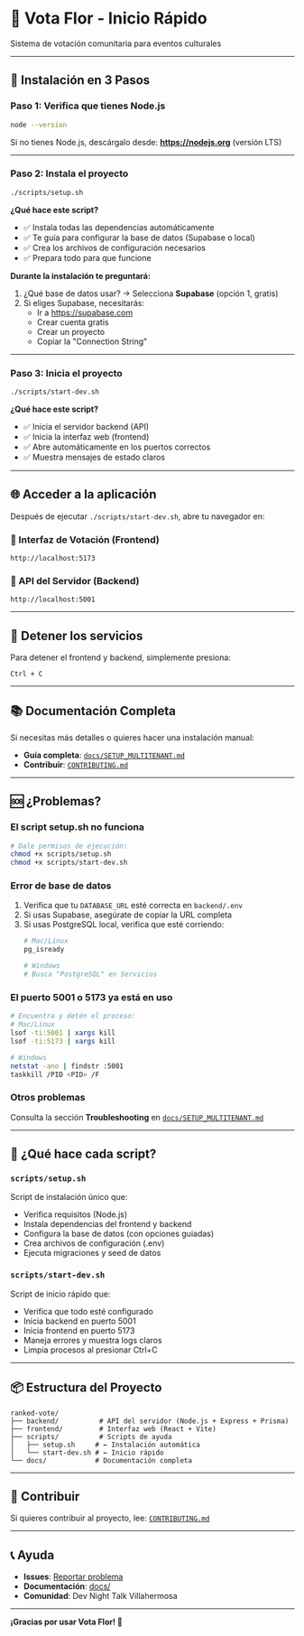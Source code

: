 # 🌺 Vota Flor - Inicio Rápido

Sistema de votación comunitaria para eventos culturales

---

## 🚀 Instalación en 3 Pasos

### Paso 1: Verifica que tienes Node.js
```bash
node --version
```

Si no tienes Node.js, descárgalo desde: **https://nodejs.org** (versión LTS)

---

### Paso 2: Instala el proyecto
```bash
./scripts/setup.sh
```

**¿Qué hace este script?**
- ✅ Instala todas las dependencias automáticamente
- ✅ Te guía para configurar la base de datos (Supabase o local)
- ✅ Crea los archivos de configuración necesarios
- ✅ Prepara todo para que funcione

**Durante la instalación te preguntará:**
1. ¿Qué base de datos usar? → Selecciona **Supabase** (opción 1, gratis)
2. Si eliges Supabase, necesitarás:
   - Ir a https://supabase.com
   - Crear cuenta gratis
   - Crear un proyecto
   - Copiar la "Connection String"

---

### Paso 3: Inicia el proyecto
```bash
./scripts/start-dev.sh
```

**¿Qué hace este script?**
- ✅ Inicia el servidor backend (API)
- ✅ Inicia la interfaz web (frontend)
- ✅ Abre automáticamente en los puertos correctos
- ✅ Muestra mensajes de estado claros

---

## 🌐 Acceder a la aplicación

Después de ejecutar `./scripts/start-dev.sh`, abre tu navegador en:

### 🎨 Interfaz de Votación (Frontend)
```
http://localhost:5173
```

### 🔧 API del Servidor (Backend)
```
http://localhost:5001
```

---

## 🛑 Detener los servicios

Para detener el frontend y backend, simplemente presiona:
```
Ctrl + C
```

---

## 📚 Documentación Completa

Si necesitas más detalles o quieres hacer una instalación manual:
- **Guía completa**: [`docs/SETUP_MULTITENANT.md`](docs/SETUP_MULTITENANT.md)
- **Contribuir**: [`CONTRIBUTING.md`](CONTRIBUTING.md)

---

## 🆘 ¿Problemas?

### El script setup.sh no funciona
```bash
# Dale permisos de ejecución:
chmod +x scripts/setup.sh
chmod +x scripts/start-dev.sh
```

### Error de base de datos
1. Verifica que tu `DATABASE_URL` esté correcta en `backend/.env`
2. Si usas Supabase, asegúrate de copiar la URL completa
3. Si usas PostgreSQL local, verifica que esté corriendo:
   ```bash
   # Mac/Linux
   pg_isready

   # Windows
   # Busca "PostgreSQL" en Servicios
   ```

### El puerto 5001 o 5173 ya está en uso
```bash
# Encuentra y detén el proceso:
# Mac/Linux
lsof -ti:5001 | xargs kill
lsof -ti:5173 | xargs kill

# Windows
netstat -ano | findstr :5001
taskkill /PID <PID> /F
```

### Otros problemas
Consulta la sección **Troubleshooting** en [`docs/SETUP_MULTITENANT.md`](docs/SETUP_MULTITENANT.md)

---

## 🎯 ¿Qué hace cada script?

### `scripts/setup.sh`
Script de instalación único que:
- Verifica requisitos (Node.js)
- Instala dependencias del frontend y backend
- Configura la base de datos (con opciones guiadas)
- Crea archivos de configuración (.env)
- Ejecuta migraciones y seed de datos

### `scripts/start-dev.sh`
Script de inicio rápido que:
- Verifica que todo esté configurado
- Inicia backend en puerto 5001
- Inicia frontend en puerto 5173
- Maneja errores y muestra logs claros
- Limpia procesos al presionar Ctrl+C

---

## 📦 Estructura del Proyecto

```
ranked-vote/
├── backend/          # API del servidor (Node.js + Express + Prisma)
├── frontend/         # Interfaz web (React + Vite)
├── scripts/          # Scripts de ayuda
│   ├── setup.sh     # ← Instalación automática
│   └── start-dev.sh # ← Inicio rápido
└── docs/            # Documentación completa
```

---

## 🤝 Contribuir

Si quieres contribuir al proyecto, lee: [`CONTRIBUTING.md`](CONTRIBUTING.md)

---

## 📞 Ayuda

- **Issues**: [Reportar problema](https://github.com/dev-night-talk/vota-flor/issues)
- **Documentación**: [docs/](docs/)
- **Comunidad**: Dev Night Talk Villahermosa

---

**¡Gracias por usar Vota Flor! 🌺**
